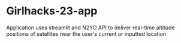 # Girlhacks-23-app
Application uses streamlit and N2YO API to deliver real-time altitude positions of satellites near the user's current or inputted location
